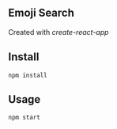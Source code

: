 Emoji Search
---

Created with *create-react-app*



Install
---

`npm install`



Usage
---

`npm start`
